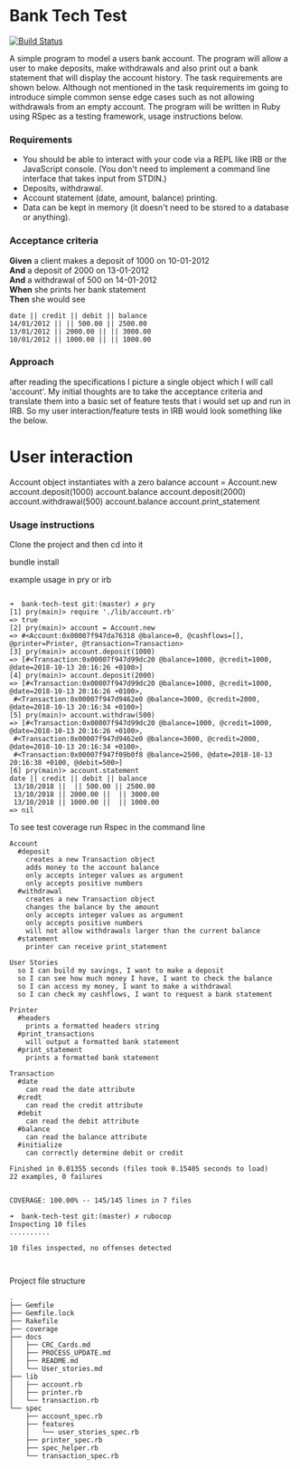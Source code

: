 # Bank Tech Test

[![Build Status](https://travis-ci.com/Lucx14/bank-tech-test.svg?branch=master)](https://travis-ci.com/Lucx14/bank-tech-test)

A simple program to model a users bank account. The program will allow a user to make deposits, make withdrawals and also print out a bank statement that will display the account history. The task requirements are shown below. Although not mentioned in the task requirements im going to introduce simple common sense edge cases such as not allowing withdrawals from an empty account. The program will be written in Ruby using RSpec as a testing framework, usage instructions below.


### Requirements

* You should be able to interact with your code via a REPL like IRB or the JavaScript console.  (You don't need to implement a command line interface that takes input from STDIN.)
* Deposits, withdrawal.
* Account statement (date, amount, balance) printing.
* Data can be kept in memory (it doesn't need to be stored to a database or anything).

### Acceptance criteria

**Given** a client makes a deposit of 1000 on 10-01-2012  
**And** a deposit of 2000 on 13-01-2012  
**And** a withdrawal of 500 on 14-01-2012  
**When** she prints her bank statement  
**Then** she would see

```
date || credit || debit || balance
14/01/2012 || || 500.00 || 2500.00
13/01/2012 || 2000.00 || || 3000.00
10/01/2012 || 1000.00 || || 1000.00
```


### Approach

after reading the specifications I picture a single object which I will call 'account'. My initial thoughts are to take the acceptance criteria and translate them into a basic set of feature tests that i would set up and run in IRB. So my user interaction/feature tests in IRB would look something like the below.

# User interaction

Account object instantiates with a zero balance
account = Account.new
account.deposit(1000)
account.balance
account.deposit(2000)
account.withdrawal(500)
account.balance
account.print_statement


### Usage instructions

Clone the project and then cd into it

bundle install

example usage in pry or irb

```

➜  bank-tech-test git:(master) ✗ pry
[1] pry(main)> require './lib/account.rb'
=> true
[2] pry(main)> account = Account.new
=> #<Account:0x00007f947da76318 @balance=0, @cashflows=[], @printer=Printer, @transaction=Transaction>
[3] pry(main)> account.deposit(1000)
=> [#<Transaction:0x00007f947d99dc20 @balance=1000, @credit=1000, @date=2018-10-13 20:16:26 +0100>]
[4] pry(main)> account.deposit(2000)
=> [#<Transaction:0x00007f947d99dc20 @balance=1000, @credit=1000, @date=2018-10-13 20:16:26 +0100>,
 #<Transaction:0x00007f947d9462e0 @balance=3000, @credit=2000, @date=2018-10-13 20:16:34 +0100>]
[5] pry(main)> account.withdraw(500)
=> [#<Transaction:0x00007f947d99dc20 @balance=1000, @credit=1000, @date=2018-10-13 20:16:26 +0100>,
 #<Transaction:0x00007f947d9462e0 @balance=3000, @credit=2000, @date=2018-10-13 20:16:34 +0100>,
 #<Transaction:0x00007f947f09b0f8 @balance=2500, @date=2018-10-13 20:16:38 +0100, @debit=500>]
[6] pry(main)> account.statement
date || credit || debit || balance
 13/10/2018 ||  || 500.00 || 2500.00
 13/10/2018 || 2000.00 ||  || 3000.00
 13/10/2018 || 1000.00 ||  || 1000.00
=> nil

```

To see test coverage run Rspec in the command line


```
Account
  #deposit
    creates a new Transaction object
    adds money to the account balance
    only accepts integer values as argument
    only accepts positive numbers
  #withdrawal
    creates a new Transaction object
    changes the balance by the amount
    only accepts integer values as argument
    only accepts positive numbers
    will not allow withdrawals larger than the current balance
  #statement
    printer can receive print_statement

User Stories
  so I can build my savings, I want to make a deposit
  so I can see how much money I have, I want to check the balance
  so I can access my money, I want to make a withdrawal
  so I can check my cashflows, I want to request a bank statement

Printer
  #headers
    prints a formatted headers string
  #print_transactions
    will output a formatted bank statement
  #print_statement
    prints a formatted bank statement

Transaction
  #date
    can read the date attribute
  #credt
    can read the credit attribute
  #debit
    can read the debit attribute
  #balance
    can read the balance attribute
  #initialize
    can correctly determine debit or credit

Finished in 0.01355 seconds (files took 0.15405 seconds to load)
22 examples, 0 failures


COVERAGE: 100.00% -- 145/145 lines in 7 files

➜  bank-tech-test git:(master) ✗ rubocop
Inspecting 10 files
..........

10 files inspected, no offenses detected



```


Project file structure

```
.
├── Gemfile
├── Gemfile.lock
├── Rakefile
├── coverage
├── docs
│   ├── CRC_Cards.md
│   ├── PROCESS_UPDATE.md
│   ├── README.md
│   └── User_stories.md
├── lib
│   ├── account.rb
│   ├── printer.rb
│   └── transaction.rb
└── spec
    ├── account_spec.rb
    ├── features
    │   └── user_stories_spec.rb
    ├── printer_spec.rb
    ├── spec_helper.rb
    └── transaction_spec.rb

```
